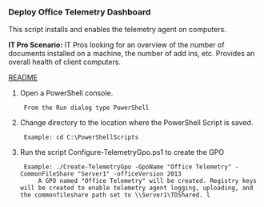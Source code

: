### Deploy Office Telemetry Dashboard
This script installs and enables the telemetry agent on computers. 

**IT Pro Scenario:** IT Pros looking for an overview of the number of documents installed on a machine, the number of add ins, etc. Provides an overall health of client computers.
 
[README](https://github.com/OfficeDev/Office-IT-Pro-Deployment-Scripts/wiki/README_Deploy-OfficeTelemetry)


1. Open a PowerShell console.

		From the Run dialog type PowerShell 

2. Change directory to the location where the PowerShell Script is saved.

		Example: cd C:\PowerShellScripts

3. Run the script Configure-TelemetryGpo.ps1 to create the GPO	

		Example: ./Create-TelemetryGpo -GpoName "Office Telemetry" -CommonFileShare "Server1" -officeVersion 2013
			A GPO named "Office Telemetry" will be created. Registry keys will be created to enable telemetry agent logging, uploading, and the commonfileshare path set to \\Server1\TDShared. l


